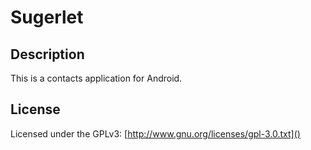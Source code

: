 # Sugerlet

## Description

This is a contacts application for Android.

## License

Licensed under the GPLv3: [http://www.gnu.org/licenses/gpl-3.0.txt]()
